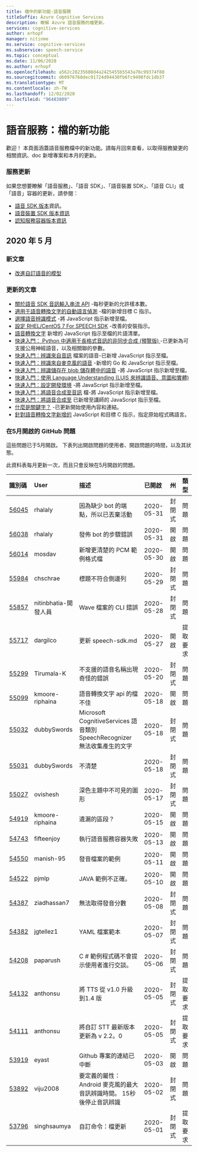 ```yaml
---
title: 檔中的新功能-語音服務
titleSuffix: Azure Cognitive Services
description: 瞭解 Azure 語音服務的檔更新。
services: cognitive-services
author: erhopf
manager: nitinme
ms.service: cognitive-services
ms.subservice: speech-service
ms.topic: conceptual
ms.date: 11/06/2020
ms.author: erhopf
ms.openlocfilehash: a562c28235608d4a2425455b5543a76c99374f80
ms.sourcegitcommit: d60976768dec91724d94430fb6fc9498fdc1db37
ms.translationtype: MT
ms.contentlocale: zh-TW
ms.lasthandoff: 12/02/2020
ms.locfileid: "96483809"
---
```

# <a name="speech-service-whats-new-in-docs"></a>語音服務：檔的新功能

歡迎！ 本頁面涵蓋語音服務檔中的新功能。請每月回來查看，以取得服務變更的相關資訊、doc 新增專案和本月的更新。

### <a name="service-updates"></a>服務更新

如果您想要瞭解「語音服務」、「語音 SDK」、「語音裝置 SDK」、「語音 CLI」或「語音」容器的更新，請參閱：
* [語音 SDK 版本](releasenotes.md)資訊。
* [語音裝置 SDK 版本資訊](devices-sdk-release-notes.md)
* [認知服務容器版本資訊](../containers/container-image-tags.md)

## <a name="may-2020"></a>2020 年 5 月

### <a name="new-articles"></a>新文章

* [改進自訂語音的模型](./how-to-custom-speech-evaluate-data.md)

### <a name="updated-articles"></a>更新的文章

* [關於語音 SDK 音訊輸入串流 API](how-to-use-audio-input-streams.md) -每秒更新的允許樣本數。
* [適用于語音轉換文字的自動語言偵測](how-to-automatic-language-detection.md) -檔的新增目標 C 指示。
* [選擇語音辨識模式](./get-started-speech-to-text.md) -將 JavaScript 指示新增至檔。
* [設定 RHEL/CentOS 7 For SPEECH SDK](how-to-configure-rhel-centos-7.md) -改善的安裝指示。
* [語音轉換文字](./get-started-speech-to-text.md) 新增的 JavaScript 指示至檔的片語清單。
* [快速入門： Python 中適用于長格式音訊的非同步合成 (預覽版) ](./long-audio-api.md) -已更新為可支援公用神經語音，以及相關聯的參數。
* [快速入門：辨識來自音訊](./get-started-speech-to-text.md) 檔案的語音-已新增 JavaScript 指示至檔。
* [快速入門：辨識來自麥克風的語音](./get-started-speech-to-text.md) -新增的 Go 和 JavaScript 指示至檔。
* [快速入門：辨識儲存在 blob 儲存體中的語音](./batch-transcription.md) -將 JavaScript 指示新增至檔。
* [快速入門：使用 Language Understanding (LUIS 來辨識語音、意圖和實體) ](quickstarts/intent-recognition.md)
* [快速入門：設定開發環境](quickstarts/setup-platform.md) -將 JavaScript 指示新增至檔。
* [快速入門：將語音合成至音訊](./get-started-text-to-speech.md) 檔-將 JavaScript 指示新增至檔。
* [快速入門：將語音合成至](./get-started-text-to-speech.md) 已新增至講師的 JavaScript 指示至檔。
* [什麼是關鍵字？](custom-keyword-overview.md) -已更新開始使用內容和連結。
* [針對語音轉換文字新增的](how-to-specify-source-language.md) JavaScript 和目標 C 指示，指定原始程式碼語言。

### <a name="github-issues-opened-in-may"></a>在5月開啟的 GitHub 問題

這些問題已于5月開啟。 下表列出開啟問題的使用者、開啟問題的時間，以及其狀態。  

此資料表每月更新一次，而且只會反映在5月開啟的問題。  

|識別碼|User|描述|已開啟|州|類型|
| :--- | :--- | :--- | :--- | :--- | :--- |
|[56045](https://github.com/MicrosoftDocs/azure-docs/issues/56045)|rhalaly|因為缺少 bot 的端點，所以已丟棄活動|2020-05-31|封閉式|問題|
|[56038](https://github.com/MicrosoftDocs/azure-docs/issues/56038)|rhalaly|發佈 bot 的步驟錯誤|2020-05-31|開啟|問題|
|[56014](https://github.com/MicrosoftDocs/azure-docs/issues/56014)|mosdav|新增更清楚的 PCM 範例格式檔|2020-05-30|開啟|問題|
|[55984](https://github.com/MicrosoftDocs/azure-docs/issues/55984)|chschrae|標題不符合側邊列|2020-05-29|封閉式|問題|
|[55857](https://github.com/MicrosoftDocs/azure-docs/issues/55857)|nitinbhatia-開發人員|Wave 檔案的 CLI 錯誤|2020-05-28|封閉式|問題|
|[55717](https://github.com/MicrosoftDocs/azure-docs/pull/55717)|dargilco|更新 speech-sdk.md|2020-05-27|開啟|提取要求|
|[55299](https://github.com/MicrosoftDocs/azure-docs/issues/55299)|Tirumala-K|不支援的語音名稱出現奇怪的錯誤|2020-05-20|封閉式|問題|
|[55099](https://github.com/MicrosoftDocs/azure-docs/issues/55099)|kmoore-riphaina|語音轉換文字 api 的檔不佳|2020-05-18|開啟|問題|
|[55032](https://github.com/MicrosoftDocs/azure-docs/issues/55032)|dubbySwords|Microsoft CognitiveServices 語音類別 SpeechRecognizer 無法收集產生的文字|2020-05-18|封閉式|問題|
|[55031](https://github.com/MicrosoftDocs/azure-docs/issues/55031)|dubbySwords|不清楚|2020-05-18|封閉式|問題|
|[55027](https://github.com/MicrosoftDocs/azure-docs/issues/55027)|ovishesh|深色主題中不可見的圖形|2020-05-17|封閉式|問題|
|[54919](https://github.com/MicrosoftDocs/azure-docs/issues/54919)|kmoore-riphaina|遺漏的區段？|2020-05-15|開啟|問題|
|[54743](https://github.com/MicrosoftDocs/azure-docs/issues/54743)|fifteenjoy|執行語音服務容器失敗|2020-05-13|開啟|問題|
|[54550](https://github.com/MicrosoftDocs/azure-docs/issues/54550)|manish-95|發音檔案的範例|2020-05-11|開啟|問題|
|[54522](https://github.com/MicrosoftDocs/azure-docs/issues/54522)|pjmlp|JAVA 範例不正確。|2020-05-10|開啟|問題|
|[54387](https://github.com/MicrosoftDocs/azure-docs/issues/54387)|ziadhassan7|無法取得發音分數|2020-05-08|封閉式|問題|
|[54382](https://github.com/MicrosoftDocs/azure-docs/issues/54382)|jgtellez1|YAML 檔案範本|2020-05-07|封閉式|問題|
|[54208](https://github.com/MicrosoftDocs/azure-docs/issues/54208)|paparush|C # 範例程式碼不會提示使用者進行交談。|2020-05-06|封閉式|問題|
|[54132](https://github.com/MicrosoftDocs/azure-docs/pull/54132)|anthonsu|將 TTS 從 v1.0 升級到1.4 版|2020-05-05|封閉式|提取要求|
|[54111](https://github.com/MicrosoftDocs/azure-docs/pull/54111)|anthonsu|將自訂 STT 最新版本更新為 v 2.2。0|2020-05-05|封閉式|提取要求|
|[53919](https://github.com/MicrosoftDocs/azure-docs/issues/53919)|eyast|Github 專案的連結已中斷|2020-05-03|開啟|問題|
|[53892](https://github.com/MicrosoftDocs/azure-docs/issues/53892)|viju2008|要定義的屬性： Android 麥克風的最大音訊辨識時間。 15秒後停止音訊辨識|2020-05-02|封閉式|問題|
|[53796](https://github.com/MicrosoftDocs/azure-docs/pull/53796)|singhsaumya|自訂命令：檔更新|2020-05-01|封閉式|提取要求|